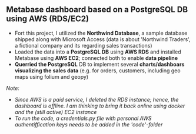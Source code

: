 ## Metabase dashboard based on a PostgreSQL DB using AWS (RDS/EC2)

- Fort this project, I utilized the __Northwind Database__, a sample database shipped along with Microsoft Access (data is about 'Northwind Traders', a fictional company and its regarding sales transactions) 
- Loaded the data into a __PostgreSQL DB__ using __AWS RDS__ and installed Metabase using __AWS EC2__; connected both to enable __data pipeline__
- __Querried the PostgreSQL__ DB to implement several __charts/dashboars visualizing the sales data__ (e.g. for orders, customers, including geo maps using folium and geopy)

_Note:_
- _Since AWS is a paid service, I deleted the RDS instance; hence, the dashboard is offline. I am thinking to bring it back online using docker and the (still active) EC2 instance_
- _To run the code, a credentials.py file with personal AWS authentiffication keys needs to be added in the 'code'-folder_
